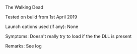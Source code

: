 The Walking Dead

Tested on build from 1st April 2019

Launch options used (if any):
None

Symptoms:
Doesn't really try to load if the the DLL is present

Remarks:
See log
